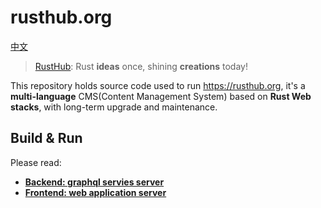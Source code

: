# rusthub.org

[中文](./README-ZH.md)

> [RustHub](https://rusthub.org): Rust **ideas** once, shining **creations** today!

This repository holds source code used to run https://rusthub.org, it's a **multi-language** CMS(Content Management System) based on **Rust Web stacks**, with long-term upgrade and maintenance.

## Build & Run

Please read:
- [**Backend: graphql servies server**](./backend/README.md)
- [**Frontend: web application server**](./frontend/README.md)
